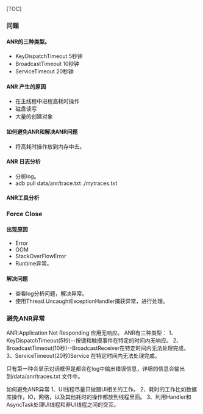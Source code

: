 [TOC]

### 问题

#### ANR的三种类型。

* KeyDispatchTimeout 5秒钟
* BroadcastTimeout 10秒钟
* ServiceTimeout 20秒钟

#### ANR 产生的原因

* 在主线程中进程高耗时操作
* 磁盘读写
* 大量的创建对象

#### 如何避免ANR和解决ANR问题

* 将高耗时操作放到内存中去。

#### ANR 日志分析

* 分析log。
* adb pull data/anr/trace.txt ./mytraces.txt

#### ANR工具分析

### Force Close

####  出现原因

* Error
* OOM
* StackOverFlowError
* Runtime异常。

#### 解决问题

* 查看log分析问题，解决异常。
* 使用Thread.UncaughtExceptionHandler捕获异常，进行处理。

### 避免ANR异常
   ANR:Application Not Responding 应用无响应。
   ANR有三种类型：
   1、KeyDispatchTimeout(5秒)--按键和触摸事件在特定的时间内无响应。
   2、BroadcastTimeout(10秒)--BroadcastReceiver在特定时间内无法处理完成。
   3、ServiceTimeout(20秒)Service 在特定时间内无法处理完成。

   只有第一种会显示对话框但是都会在log中输出错误信息，详细的信息会输出到/data/anr/traces.txt 文件中。

   如何避免ANR异常
   1、UI线程尽量只做跟UI相关的工作。
   2、耗时的工作比如数据库操作，IO，网络，以及其他耗时的操作都放到线程里面。
   3、利用Handler和AsyncTask处理UI线程和非UI线程之间的交互。







